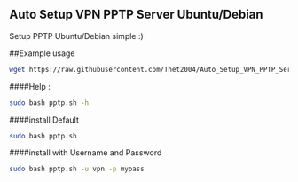 ## Auto Setup VPN PPTP Server Ubuntu/Debian
Setup PPTP Ubuntu/Debian simple :)

##Example usage

```sh
wget https://raw.githubusercontent.com/Thet2004/Auto_Setup_VPN_PPTP_Server_Ubuntu-Debian/master/pptp.sh
```
####Help :

```sh
sudo bash pptp.sh -h
```

####install Default 

```sh
sudo bash pptp.sh
```

####install with Username and Password

```sh
sudo bash pptp.sh -u vpn -p mypass
```

